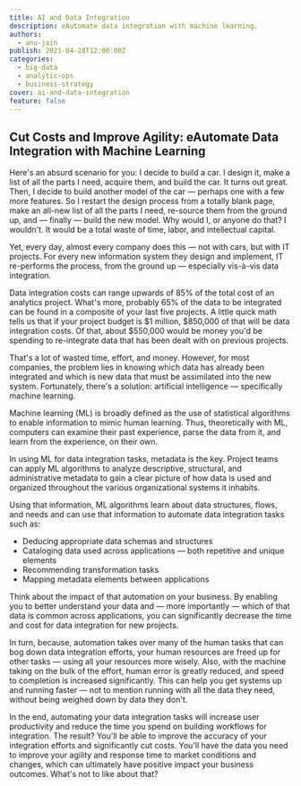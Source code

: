 ```yaml
---  
title: AI and Data Integration
description: eAutomate data integration with machine learning.
authors:
  - anu-jain
publish: 2021-04-28T12:00:00Z
categories:
  - big-data
  - analytic-ops
  - business-strategy
cover: ai-and-data-integration
feature: false
--- 
```


## Cut Costs and Improve Agility: eAutomate Data Integration with Machine Learning

Here's an absurd scenario for you: I decide to build a car. I design it,
make a list of all the parts I need, acquire them, and build the car. It
turns out great. Then, I decide to build another model of the
car — perhaps one with a few more features. So I restart the design
process from a totally blank page, make an all-new list of all the parts
I need, re-source them from the ground up, and — finally — build the new
model. Why would I, or anyone do that? I wouldn't. It would be a total
waste of time, labor, and intellectual capital.

Yet, every day, almost every company does this — not with cars, but with
IT projects. For every new information system they design and implement,
IT re-performs the process, from the ground up — especially vis-à-vis
data integration.

Data integration costs can range upwards of 85% of the total cost of an
analytics project. What's more, probably 65% of the data to be
integrated can be found in a composite of your last five projects. A
little quick math tells us that if your project budget is \$1 million,
\$850,000 of that will be data integration costs. Of that, about
\$550,000 would be money you'd be spending to re-integrate data that has
been dealt with on previous projects.

That's a lot of wasted time, effort, and money. However, for most
companies, the problem lies in knowing which data has already been
integrated and which is new data that must be assimilated into the new
system. Fortunately, there's a solution: artificial
intelligence — specifically machine learning.

Machine learning (ML) is broadly defined as the use of statistical
algorithms to enable information to mimic human learning. Thus,
theoretically with ML, computers can examine their past experience,
parse the data from it, and learn from the experience, on their own.

In using ML for data integration tasks, metadata is the key. Project
teams can apply ML algorithms to analyze descriptive, structural, and
administrative metadata to gain a clear picture of how data is used and
organized throughout the various organizational systems it inhabits.

Using that information, ML algorithms learn about data structures,
flows, and needs and can use that information to automate data
integration tasks such as:

-   Deducing appropriate data schemas and structures
-   Cataloging data used across applications — both repetitive and
    unique elements
-   Recommending transformation tasks
-   Mapping metadata elements between applications

Think about the impact of that automation on your business. By enabling
you to better understand your data and — more importantly — which of
that data is common across applications, you can significantly decrease
the time and cost for data integration for new projects.

In turn, because, automation takes over many of the human tasks that can
bog down data integration efforts, your human resources are freed up for
other tasks — using all your resources more wisely. Also, with the
machine taking on the bulk of the effort, human error is greatly
reduced, and speed to completion is increased significantly. This can
help you get systems up and running faster — not to mention running with
all the data they need, without being weighed down by data they don't.

In the end, automating your data integration tasks will increase user
productivity and reduce the time you spend on building workflows for
integration. The result? You'll be able to improve the accuracy of your
integration efforts and significantly cut costs. You'll have the data
you need to improve your agility and response time to market conditions
and changes, which can ultimately have positive impact your business
outcomes. What's not to like about that?
